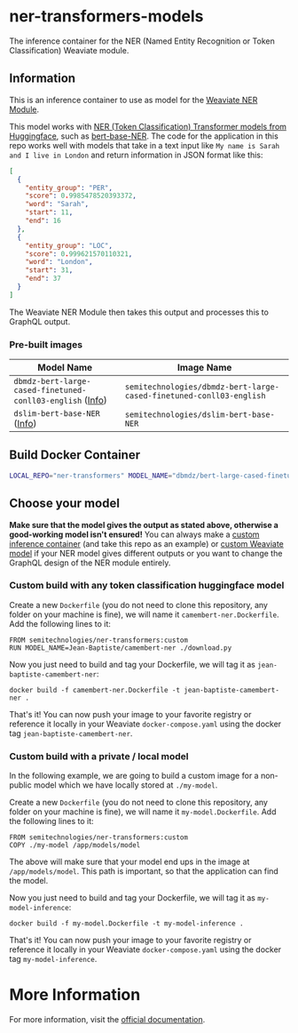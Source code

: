 # ner-transformers-models

The inference container for the NER (Named Entity Recognition or Token Classification) Weaviate module.

## Information

This is an inference container to use as model for the [Weaviate NER Module](https://www.semi.technology/developers/weaviate/current/modules/). 

This model works with [NER (Token Classification) Transformer models from Huggingface](https://huggingface.co/models?pipeline_tag=token-classification), such as [bert-base-NER](https://huggingface.co/dslim/bert-base-NER). The code for the application in this repo works well with models that take in a text input like `My name is Sarah and I live in London` and return information in JSON format like this:

```json
[
  {
    "entity_group": "PER",
    "score": 0.9985478520393372,
    "word": "Sarah",
    "start": 11,
    "end": 16
  },
  {
    "entity_group": "LOC",
    "score": 0.999621570110321,
    "word": "London",
    "start": 31,
    "end": 37
  }
]
```

The Weaviate NER Module then takes this output and processes this to GraphQL output.

### Pre-built images

|Model Name|Image Name|
|---|---|
|`dbmdz-bert-large-cased-finetuned-conll03-english` ([Info](https://huggingface.co/dbmdz/bert-large-cased-finetuned-conll03-english?text=Eric+H.+Taylor+writes+nothing))|`semitechnologies/dbmdz-bert-large-cased-finetuned-conll03-english`|
| `dslim-bert-base-NER` ([Info](https://huggingface.co/dslim/bert-base-NER)) | `semitechnologies/dslim-bert-base-NER` | 

## Build Docker Container

```sh
LOCAL_REPO="ner-transformers" MODEL_NAME="dbmdz/bert-large-cased-finetuned-conll03-english" ./cicd/build.sh
```

## Choose your model

**Make sure that the model gives the output as stated above, otherwise a good-working model isn't ensured!** You can always make a [custom inference container](https://www.semi.technology/developers/weaviate/current/modules/custom-modules.html#a-replace-parts-of-an-existing-module) (and take this repo as an example) or [custom Weaviate model](https://www.semi.technology/developers/contributor-guide/current/weaviate-module-system/how-to-build-a-new-module.html) if your NER model gives different outputs or you want to change the GraphQL design of the NER module entirely. 

### Custom build with any token classification huggingface model

Create a new `Dockerfile` (you do not need to clone this repository, any folder
on your machine is fine), we will name it `camembert-ner.Dockerfile`. Add the
following lines to it:

```
FROM semitechnologies/ner-transformers:custom
RUN MODEL_NAME=Jean-Baptiste/camembert-ner ./download.py
```

Now you just need to build and tag your Dockerfile, we will tag it as
`jean-baptiste-camembert-ner`:

```
docker build -f camembert-ner.Dockerfile -t jean-baptiste-camembert-ner .
```

That's it! You can now push your image to your favorite registry or reference
it locally in your Weaviate `docker-compose.yaml` using the docker tag
`jean-baptiste-camembert-ner`.

### Custom build with a private / local model

In the following example, we are going to build a custom image for a non-public
model which we have locally stored at `./my-model`.

Create a new `Dockerfile` (you do not need to clone this repository, any folder
on your machine is fine), we will name it `my-model.Dockerfile`. Add the
following lines to it:

```
FROM semitechnologies/ner-transformers:custom
COPY ./my-model /app/models/model
```

The above will make sure that your model end ups in the image at
`/app/models/model`. This path is important, so that the application can find the
model.

Now you just need to build and tag your Dockerfile, we will tag it as
`my-model-inference`:

```
docker build -f my-model.Dockerfile -t my-model-inference .
```

That's it! You can now push your image to your favorite registry or reference
it locally in your Weaviate `docker-compose.yaml` using the docker tag
`my-model-inference`.

# More Information

For more information, visit the [official documentation](https://www.semi.technology/developers/weaviate/current/modules/).
